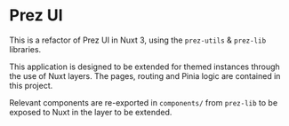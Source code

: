 # Prez UI
This is a refactor of Prez UI in Nuxt 3, using the `prez-utils` & `prez-lib` libraries.

This application is designed to be extended for themed instances through the use of Nuxt layers. The pages, routing and Pinia logic are contained in this project. 

Relevant components are re-exported in `components/` from `prez-lib` to be exposed to Nuxt in the layer to be extended.